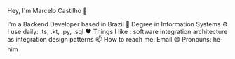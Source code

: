Hey, I'm Marcelo Castilho 👋

I'm a Backend Developer based in Brazil
📖 Degree in Information Systems
⚙️ I use daily: .ts, .kt, .py, .sql
❤️ Things I like : software integration architecture as integration design patterns
📫 How to reach me: Email
😄 Pronouns: he-him
